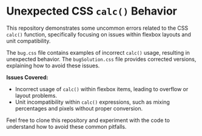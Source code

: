 # Unexpected CSS `calc()` Behavior

This repository demonstrates some uncommon errors related to the CSS `calc()` function, specifically focusing on issues within flexbox layouts and unit compatibility.

The `bug.css` file contains examples of incorrect `calc()` usage, resulting in unexpected behavior. The `bugSolution.css` file provides corrected versions, explaining how to avoid these issues.

**Issues Covered:**

*   Incorrect usage of `calc()` within flexbox items, leading to overflow or layout problems.
*   Unit incompatibility within `calc()` expressions, such as mixing percentages and pixels without proper conversion.

Feel free to clone this repository and experiment with the code to understand how to avoid these common pitfalls.